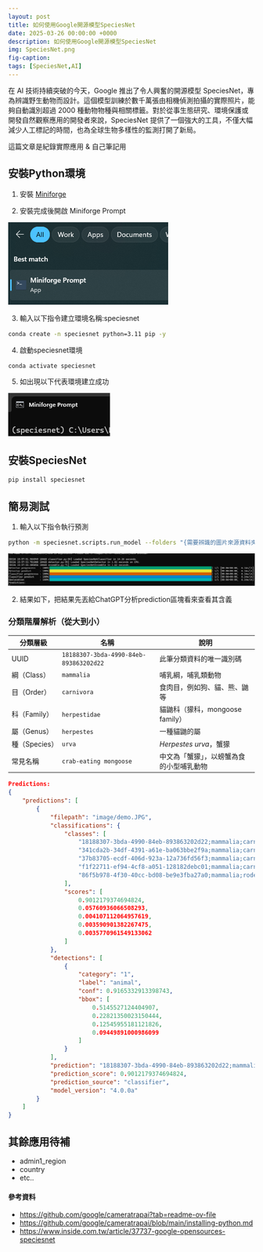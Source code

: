 ```yaml
---
layout: post
title: 如何使用Google開源模型SpeciesNet
date: 2025-03-26 00:00:00 +0000
description: 如何使用Google開源模型SpeciesNet
img: SpeciesNet.png
fig-caption:
tags: [SpeciesNet,AI]
---
```


在 AI 技術持續突破的今天，Google 推出了令人興奮的開源模型 SpeciesNet，專為辨識野生動物而設計。這個模型訓練於數千萬張由相機偵測拍攝的實際照片，能夠自動識別超過 2000 種動物物種與相關標籤。對於從事生態研究、環境保護或開發自然觀察應用的開發者來說，SpeciesNet 提供了一個強大的工具，不僅大幅減少人工標記的時間，也為全球生物多樣性的監測打開了新局。

這篇文章是紀錄實際應用 & 自己筆記用

## 安裝Python環境

1. 安裝 [Miniforge](https://github.com/conda-forge/miniforge/releases/latest/download/Miniforge3-Windows-x86_64.exe)

2. 安裝完成後開啟 Miniforge Prompt

<img src="../assets/img/SpeciesNet/SpeciesNet-1.png">

3. 輸入以下指令建立環境名稱:speciesnet

```bash
conda create -n speciesnet python=3.11 pip -y
```
4. 啟動speciesnet環境

```bash
conda activate speciesnet
```

5. 如出現以下代表環境建立成功

<img src="../assets/img/SpeciesNet/SpeciesNet-2.png">


## 安裝SpeciesNet

```bash
pip install speciesnet
```

## 簡易測試


1. 輸入以下指令執行預測

```bash
python -m speciesnet.scripts.run_model --folders "{需要辨識的圖片來源資料夾路徑}" --predictions_json "{輸出的json檔案}"
```

<img src="../assets/img/SpeciesNet/SpeciesNet-3.png">


2. 結果如下，把結果先丟給ChatGPT分析prediction區塊看來查看其含義


### 分類階層解析（從大到小）

| 分類層級       | 名稱                                  | 說明                                |
|----------------|---------------------------------------|-------------------------------------|
| UUID           | `18188307-3bda-4990-84eb-893863202d22` | 此筆分類資料的唯一識別碼            |
| 綱（Class）    | `mammalia`                            | 哺乳綱，哺乳類動物                   |
| 目（Order）    | `carnivora`                           | 食肉目，例如狗、貓、熊、鼬等         |
| 科（Family）   | `herpestidae`                         | 貓鼬科（獴科，mongoose family）     |
| 屬（Genus）    | `herpestes`                           | 一種貓鼬的屬                         |
| 種（Species）  | `urva`                                | *Herpestes urva*，蟹獴               |
| 常見名稱       | `crab-eating mongoose`                | 中文為「蟹獴」，以螃蟹為食的小型哺乳動物 |


```json
Predictions:
{
    "predictions": [
        {
            "filepath": "image/demo.JPG",
            "classifications": {
                "classes": [
                    "18188307-3bda-4990-84eb-893863202d22;mammalia;carnivora;herpestidae;herpestes;urva;crab-eating mongoose",
                    "341cda2b-34df-4391-a61e-ba063bbe2f9a;mammalia;carnivora;herpestidae;herpestes;ichneumon;egyptian mongoose",
                    "37b83705-ecdf-406d-923a-12a736fd56f3;mammalia;carnivora;herpestidae;ichneumia;albicauda;white-tailed mongoose",
                    "f1f22711-ef94-4cf8-a051-128182debc01;mammalia;carnivora;herpestidae;herpestes;smithii;ruddy mongoose",
                    "86f5b978-4f30-40cc-bd08-be9e3fba27a0;mammalia;rodentia;sciuridae;sciurus;carolinensis;eastern gray squirrel"
                ],
                "scores": [
                    0.9012179374694824,
                    0.05760936066508293,
                    0.004107112064957619,
                    0.003590901382267475,
                    0.0035770961549133062
                ]
            },
            "detections": [
                {
                    "category": "1",
                    "label": "animal",
                    "conf": 0.9165332913398743,
                    "bbox": [
                        0.5145527124404907,
                        0.22821350023150444,
                        0.12545955181121826,
                        0.09449891000986099
                    ]
                }
            ],
            "prediction": "18188307-3bda-4990-84eb-893863202d22;mammalia;carnivora;herpestidae;herpestes;urva;crab-eating mongoose",
            "prediction_score": 0.9012179374694824,
            "prediction_source": "classifier",
            "model_version": "4.0.0a"
        }
    ]
}
```

## 其餘應用待補

* admin1_region
* country
* etc..


#### 參考資料
- https://github.com/google/cameratrapai?tab=readme-ov-file
- https://github.com/google/cameratrapai/blob/main/installing-python.md
- https://www.inside.com.tw/article/37737-google-opensources-speciesnet